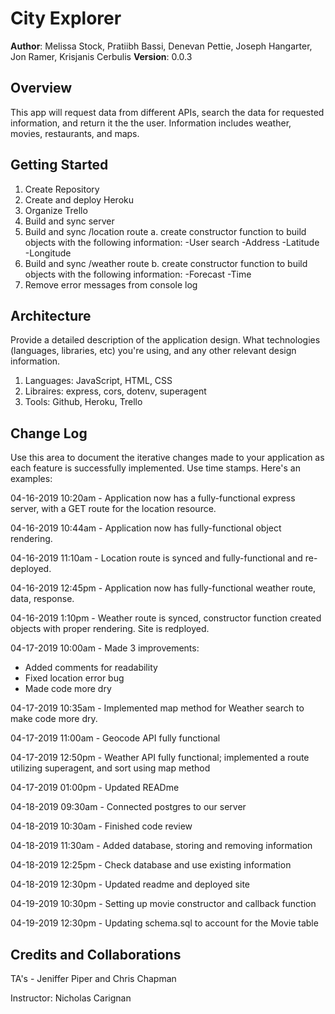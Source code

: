 # City Explorer

**Author**: Melissa Stock, Pratiibh Bassi, Denevan Pettie, Joseph Hangarter, Jon Ramer, Krisjanis Cerbulis
**Version**: 0.0.3

## Overview
<p>This app will request data from different APIs, search the data for requested information, and return it the the user. Information includes weather, movies, restaurants, and maps.</p>

## Getting Started
1. Create Repository
2. Create and deploy Heroku
3. Organize Trello
4. Build and sync server
5. Build and sync /location route
    a. create constructor function to build objects with the following information:
        -User search
        -Address
        -Latitude
        -Longitude
6. Build and sync /weather route
    b. create constructor function to build objects with the following information:
        -Forecast
        -Time
7. Remove error messages from console log

## Architecture
Provide a detailed description of the application design. What technologies (languages, libraries, etc) you're using, and any other relevant design information. 
1. Languages: JavaScript, HTML, CSS
2. Libraires: express, cors, dotenv, superagent
3. Tools: Github, Heroku, Trello


## Change Log
Use this area to document the iterative changes made to your application as each feature is successfully implemented. Use time stamps. Here's an examples:

04-16-2019 10:20am - Application now has a fully-functional express server, with a GET route for the location resource.

04-16-2019 10:44am - Application now has fully-functional object rendering.

04-16-2019 11:10am - Location route is synced and fully-functional and re-deployed.

04-16-2019 12:45pm - Application now has fully-functional weather route, data, response.

04-16-2019 1:10pm - Weather route is synced, constructor function created objects with proper rendering. Site is redployed.

04-17-2019 10:00am - Made 3 improvements:
    <ul>
        <li>Added comments for readability
        <li>Fixed location error bug
        <li>Made code more dry
    </ul>

04-17-2019 10:35am - Implemented map method for Weather search to make code more dry.

04-17-2019 11:00am - Geocode API fully functional

04-17-2019 12:50pm - Weather API fully functional; implemented a route utilizing superagent, and sort using map method

04-17-2019 01:00pm - Updated READme

04-18-2019 09:30am - Connected postgres to our server

04-18-2019 10:30am - Finished code review

04-18-2019 11:30am - Added database, storing and removing information

04-18-2019 12:25pm - Check database and use existing information

04-18-2019 12:30pm - Updated readme and deployed site

04-19-2019 10:30pm - Setting up movie constructor and callback function

04-19-2019 12:30pm - Updating schema.sql to account for the Movie table



## Credits and Collaborations

TA's - Jeniffer Piper and Chris Chapman

Instructor: Nicholas Carignan